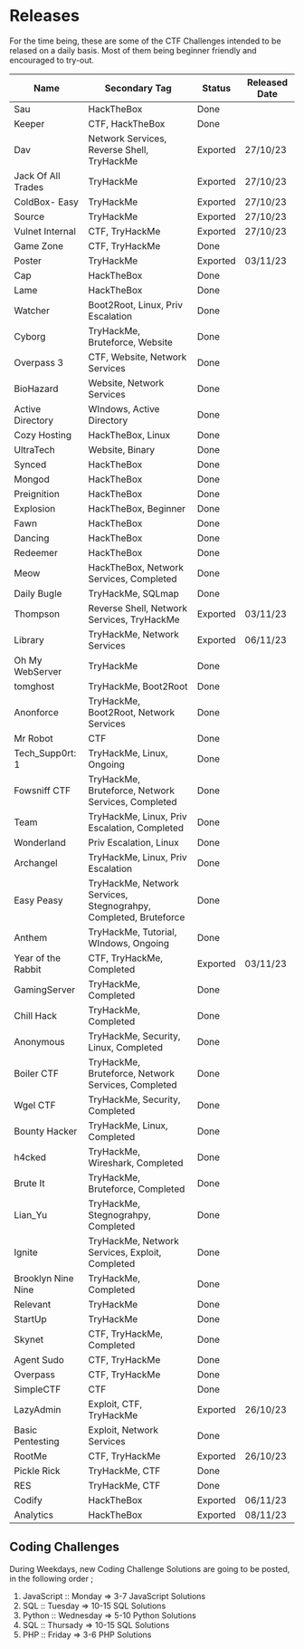 # Releases

For the time being, these are some of the CTF Challenges intended to be relased on a daily basis. Most of them being beginner friendly and encouraged to try-out.




| Name               | Secondary Tag                                                    | Status   | Released Date |
| ------------------ | ---------------------------------------------------------------- | -------- | ------------- |
| Sau                | HackTheBox                                                       | Done     |               |
| Keeper             | CTF, HackTheBox                                                  | Done     |               |
| Dav                | Network Services, Reverse Shell, TryHackMe                       | Exported | 27/10/23      |
| Jack Of All Trades | TryHackMe                                                        | Exported | 27/10/23      |
| ColdBox- Easy      | TryHackMe                                                        | Exported | 27/10/23      |
| Source             | TryHackMe                                                        | Exported | 27/10/23      |
| Vulnet Internal    | CTF, TryHackMe                                                   | Exported | 27/10/23      |
| Game Zone          | CTF, TryHackMe                                                   | Done     |               |
| Poster             | TryHackMe                                                        | Exported | 03/11/23      |
| Cap                | HackTheBox                                                       | Done     |               |
| Lame               | HackTheBox                                                       | Done     |               |
| Watcher            | Boot2Root, Linux, Priv Escalation                                | Done     |               |
| Cyborg             | TryHackMe, Bruteforce, Website                                   | Done     |               |
| Overpass 3         | CTF, Website, Network Services                                   | Done     |               |
| BioHazard          | Website, Network Services                                        | Done     |               |
| Active Directory   | WIndows, Active Directory                                        | Done     |               |
| Cozy Hosting       | HackTheBox, Linux                                                | Done     |               |
| UltraTech          | Website, Binary                                                  | Done     |               |
| Synced             | HackTheBox                                                       | Done     |               |
| Mongod             | HackTheBox                                                       | Done     |               |
| Preignition        | HackTheBox                                                       | Done     |               |
| Explosion          | HackTheBox, Beginner                                             | Done     |               |
| Fawn               | HackTheBox                                                       | Done     |               |
| Dancing            | HackTheBox                                                       | Done     |               |
| Redeemer           | HackTheBox                                                       | Done     |               |
| Meow               | HackTheBox, Network Services, Completed                          | Done     |               |
| Daily Bugle        | TryHackMe, SQLmap                                                | Done     |               |
| Thompson           | Reverse Shell, Network Services, TryHackMe                       | Exported | 03/11/23      |
| Library            | TryHackMe, Network Services                                      | Exported | 06/11/23      |
| Oh My WebServer    | TryHackMe                                                        | Done     |               |
| tomghost           | TryHackMe, Boot2Root                                             | Done     |               |
| Anonforce          | TryHackMe, Boot2Root, Network Services                           | Done     |               |
| Mr Robot           | CTF                                                              | Done     |               |
| Tech_Supp0rt: 1    | TryHackMe, Linux, Ongoing                                        | Done     |               |
| Fowsniff CTF       | TryHackMe, Bruteforce, Network Services, Completed               | Done     |               |
| Team               | TryHackMe, Linux, Priv Escalation, Completed                     | Done     |               |
| Wonderland         | Priv Escalation, Linux                                           | Done     |               |
| Archangel          | TryHackMe, Linux, Priv Escalation                                | Done     |               |
| Easy Peasy         | TryHackMe, Network Services, Stegnograhpy, Completed, Bruteforce | Done     |               |
| Anthem             | TryHackMe, Tutorial, WIndows, Ongoing                            | Done     |               |
| Year of the Rabbit | CTF, TryHackMe, Completed                                        | Exported | 03/11/23      |
| GamingServer       | TryHackMe, Completed                                             | Done     |               |
| Chill Hack         | TryHackMe, Completed                                             | Done     |               |
| Anonymous          | TryHackMe, Security, Linux, Completed                            | Done     |               |
| Boiler CTF         | TryHackMe, Bruteforce, Network Services, Completed               | Done     |               |
| Wgel CTF           | TryHackMe, Security, Completed                                   | Done     |               |
| Bounty Hacker      | TryHackMe, Linux, Completed                                      | Done     |               |
| h4cked             | TryHackMe, Wireshark, Completed                                  | Done     |               |
| Brute It           | TryHackMe, Bruteforce, Completed                                 | Done     |               |
| Lian_Yu            | TryHackMe, Stegnograhpy, Completed                               | Done     |               |
| Ignite             | TryHackMe, Network Services, Exploit, Completed                  | Done     |               |
| Brooklyn Nine Nine | TryHackMe, Completed                                             | Done     |               |
| Relevant           | TryHackMe                                                        | Done     |               |
| StartUp            | TryHackMe                                                        | Done     |               |
| Skynet             | CTF, TryHackMe, Completed                                        | Done     |               |
| Agent Sudo         | CTF, TryHackMe                                                   | Done     |               |
| Overpass           | CTF, TryHackMe                                                   | Done     |               |
| SimpleCTF          | CTF                                                              | Done     |               |
| LazyAdmin          | Exploit, CTF, TryHackMe                                          | Exported | 26/10/23      |
| Basic Pentesting   | Exploit, Network Services                                        | Done     |               |
| RootMe             | CTF, TryHackMe                                                   | Exported | 26/10/23      |
| Pickle Rick        | TryHackMe, CTF                                                   | Done     |               |
| RES                | TryHackMe, CTF                                                   | Done     |               |
| Codify             | HackTheBox                                                       | Exported | 06/11/23      |
| Analytics          | HackTheBox                                                       | Exported | 08/11/23      |



## Coding Challenges
During Weekdays, new Coding Challenge Solutions are going to be posted, in the following order ;
1. JavaScript :: Monday =>  3-7 JavaScript Solutions
2. SQL :: Tuesday =>  10-15 SQL Solutions
3. Python :: Wednesday => 5-10 Python Solutions
4. SQL :: Thursady =>  10-15 SQL Solutions
5. PHP :: Friday => 3-6 PHP Solutions

